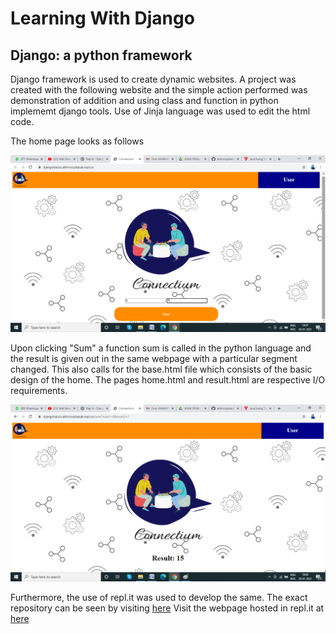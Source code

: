 # Learning With Django

## Django: a python framework

Django framework is used to create dynamic websites. A project was created with the following website and the simple action performed was demonstration of addition and using class and function in python implememt django tools. Use of Jinja language was used to edit the html code. 

The home page looks as follows

![home page](home.png)

Upon clicking "Sum" a function sum is called in the python language and the result is given out in the same webpage with a particular segment changed. This also calls for the base.html file which consists of the basic design of the home. The pages home.html and result.html are respective I/O requirements.

![result page](output.png)

Furthermore, the use of repl.it was used to develop the same. The exact repository can be seen by visiting [here](https://repl.it/@abhiroopbasak/DjangoBasics)
Visit the webpage hosted in repl.it at [here](https://djangobasics.abhiroopbasak.repl.co/)



